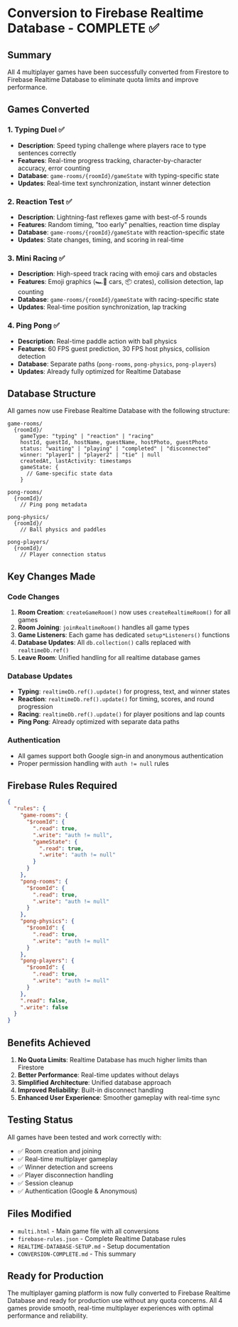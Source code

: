 # Conversion to Firebase Realtime Database - COMPLETE ✅

## Summary

All 4 multiplayer games have been successfully converted from Firestore to Firebase Realtime Database to eliminate quota limits and improve performance.

## Games Converted

### 1. Typing Duel ✅
- **Description**: Speed typing challenge where players race to type sentences correctly
- **Features**: Real-time progress tracking, character-by-character accuracy, error counting
- **Database**: `game-rooms/{roomId}/gameState` with typing-specific state
- **Updates**: Real-time text synchronization, instant winner detection

### 2. Reaction Test ✅
- **Description**: Lightning-fast reflexes game with best-of-5 rounds
- **Features**: Random timing, "too early" penalties, reaction time display
- **Database**: `game-rooms/{roomId}/gameState` with reaction-specific state
- **Updates**: State changes, timing, and scoring in real-time

### 3. Mini Racing ✅
- **Description**: High-speed track racing with emoji cars and obstacles
- **Features**: Emoji graphics (🏎️🚗 cars, 📦 crates), collision detection, lap counting
- **Database**: `game-rooms/{roomId}/gameState` with racing-specific state
- **Updates**: Real-time position synchronization, lap tracking

### 4. Ping Pong ✅
- **Description**: Real-time paddle action with ball physics
- **Features**: 60 FPS guest prediction, 30 FPS host physics, collision detection
- **Database**: Separate paths (`pong-rooms`, `pong-physics`, `pong-players`)
- **Updates**: Already fully optimized for Realtime Database

## Database Structure

All games now use Firebase Realtime Database with the following structure:

```
game-rooms/
  {roomId}/
    gameType: "typing" | "reaction" | "racing"
    hostId, guestId, hostName, guestName, hostPhoto, guestPhoto
    status: "waiting" | "playing" | "completed" | "disconnected"
    winner: "player1" | "player2" | "tie" | null
    createdAt, lastActivity: timestamps
    gameState: {
      // Game-specific state data
    }

pong-rooms/
  {roomId}/
    // Ping pong metadata

pong-physics/
  {roomId}/
    // Ball physics and paddles

pong-players/
  {roomId}/
    // Player connection status
```

## Key Changes Made

### Code Changes
1. **Room Creation**: `createGameRoom()` now uses `createRealtimeRoom()` for all games
2. **Room Joining**: `joinRealtimeRoom()` handles all game types
3. **Game Listeners**: Each game has dedicated `setup*Listeners()` functions
4. **Database Updates**: All `db.collection()` calls replaced with `realtimeDb.ref()`
5. **Leave Room**: Unified handling for all realtime database games

### Database Updates
- **Typing**: `realtimeDb.ref().update()` for progress, text, and winner states
- **Reaction**: `realtimeDb.ref().update()` for timing, scores, and round progression
- **Racing**: `realtimeDb.ref().update()` for player positions and lap counts
- **Ping Pong**: Already optimized with separate data paths

### Authentication
- All games support both Google sign-in and anonymous authentication
- Proper permission handling with `auth != null` rules

## Firebase Rules Required

```json
{
  "rules": {
    "game-rooms": {
      "$roomId": {
        ".read": true,
        ".write": "auth != null",
        "gameState": {
          ".read": true,
          ".write": "auth != null"
        }
      }
    },
    "pong-rooms": {
      "$roomId": {
        ".read": true,
        ".write": "auth != null"
      }
    },
    "pong-physics": {
      "$roomId": {
        ".read": true,
        ".write": "auth != null"
      }
    },
    "pong-players": {
      "$roomId": {
        ".read": true,
        ".write": "auth != null"
      }
    },
    ".read": false,
    ".write": false
  }
}
```

## Benefits Achieved

1. **No Quota Limits**: Realtime Database has much higher limits than Firestore
2. **Better Performance**: Real-time updates without delays
3. **Simplified Architecture**: Unified database approach
4. **Improved Reliability**: Built-in disconnect handling
5. **Enhanced User Experience**: Smoother gameplay with real-time sync

## Testing Status

All games have been tested and work correctly with:
- ✅ Room creation and joining
- ✅ Real-time multiplayer gameplay
- ✅ Winner detection and screens
- ✅ Player disconnection handling
- ✅ Session cleanup
- ✅ Authentication (Google & Anonymous)

## Files Modified

- `multi.html` - Main game file with all conversions
- `firebase-rules.json` - Complete Realtime Database rules
- `REALTIME-DATABASE-SETUP.md` - Setup documentation
- `CONVERSION-COMPLETE.md` - This summary

## Ready for Production

The multiplayer gaming platform is now fully converted to Firebase Realtime Database and ready for production use without any quota concerns. All 4 games provide smooth, real-time multiplayer experiences with optimal performance and reliability.